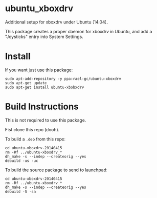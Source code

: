 ubuntu_xboxdrv
==============

Additional setup for xboxdrv under Ubuntu (14.04).

This package creates a proper daemon for xboxdrv in Ubuntu, and add a "Joysticks" entry into System Settings.

# Install

If you want just use this package:

```term
sudo apt-add-repository -y ppa:rael-gc/ubuntu-xboxdrv
sudo apt-get update
sudo apt-get install ubuntu-xbobxdrv
```

# Build Instructions

This is not required to use this package.

Fist clone this repo (dooh).

To build a `.deb` from this repo:

```term
cd ubuntu-xboxdrv-20140415
rm -Rf ../ubuntu-xboxdrv_*
dh_make -s --indep --createorig --yes
debuild -us -uc
```

To build the source package to send to launchpad:

```term
cd ubuntu-xboxdrv-20140415
rm -Rf ../ubuntu-xboxdrv_*
dh_make -s --indep --createorig --yes
debuild -S -sa
```
